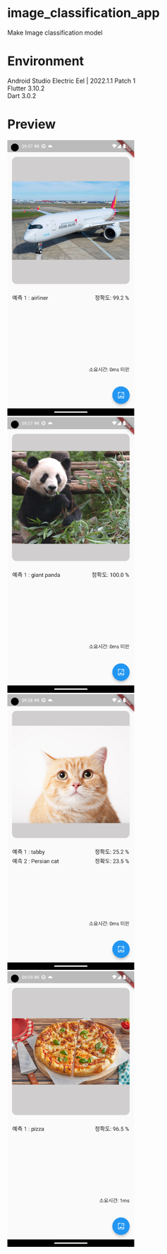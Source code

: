 # image_classification_app

Make Image classification model 

# Environment
Android Studio Electric Eel | 2022.1.1 Patch 1 <br>
Flutter 3.10.2 <br>
Dart 3.0.2 <br>

# Preview
<p align="left"><img src="image_result01.png" width="288" height="624"/>
<img src="image_result02.png" width="288" height="624"/>
<img src="image_result03.png" width="288" height="624"/>
<img src="image_result04.png" width="288" height="624"/>
</p>

